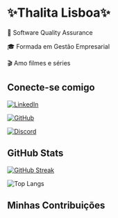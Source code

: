 # ✨Thalita Lisboa✨

🐞 Software Quality Assurance

🎓 Formada em Gestão Empresarial

🎬 Amo filmes e séries

## Conecte-se comigo
[![LinkedIn](https://img.shields.io/badge/LinkedIn-000?style=for-the-badge&logo=linkedin&logoColor=0E76A8)](https://www.linkedin.com/in/thalita-lisboa/)

[![GitHub](https://img.shields.io/badge/GitHub-000?style=for-the-badge&logo=github&logoColor=)](https://github.com/ThalitaLisboa)

[![Discord](https://img.shields.io/badge/Discord-000?style=for-the-badge&logo=discord)](thalita7603)

<!-- ## Habilidades -->



## GitHub Stats

[![GitHub Streak](https://streak-stats.demolab.com/?user=ThalitaLisboa&theme=bear&background=000&border=30A3DC&dates=FFF)](https://git.io/streak-stats)

![Top Langs](https://github-readme-stats-git-masterrstaa-rickstaa.vercel.app/api/top-langs/?username=ThalitaLisboa&bg_color=000&border_color=30A3DC&title_color=E94D5F&text_color=FFF)

## Minhas Contribuições



